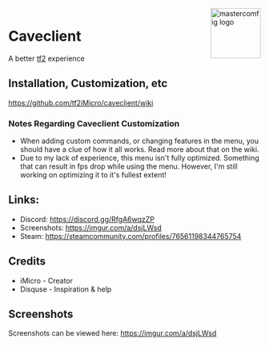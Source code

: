
<img align="right" alt="mastercomfig logo" width="100" src="https://mastercomfig.com/img/mastercomfig_logo.svg">

# Caveclient
A better [tf2](https://store.steampowered.com/app/440/Team_Fortress_2/) experience

## Installation, Customization, etc
https://github.com/tf2iMicro/caveclient/wiki

### Notes Regarding Caveclient Customization
- When adding custom commands, or changing features in the menu, you should have a clue of how it all works. Read more about that on the wiki.
- Due to my lack of experience, this menu isn't fully optimized. Something that can result in fps drop while using the menu. However, I'm still working on optimizing it to it's fullest extent!

## Links:
* Discord: https://discord.gg/RfgA6wqzZP
* Screenshots: https://imgur.com/a/dsjLWsd
* Steam: https://steamcommunity.com/profiles/76561198344765754

## Credits
* iMicro - Creator
* Disquse - Inspiration & help

## Screenshots
Screenshots can be viewed here: 
https://imgur.com/a/dsjLWsd
